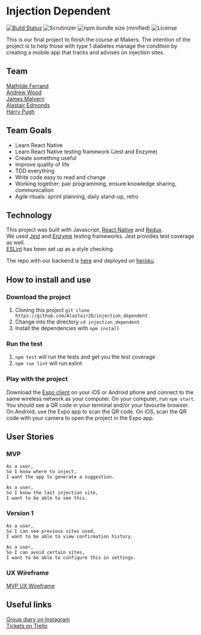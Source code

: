 # Injection Dependent

 [![Build Status](https://travis-ci.org/Alastair2D/injection_dependent.svg?branch=master)](https://travis-ci.org/Alastair2D/injection_dependent.svg?branch=master)    ![Scrutinizer](https://img.shields.io/scrutinizer/g/filp/whoops.svg)    ![npm bundle size (minified)](https://img.shields.io/bundlephobia/min/react.svg)  ![License](https://img.shields.io/github/license/mashape/apistatus.svg)

This is our final project to finish the course at Makers. The intention of the project is to help those with type 1 diabetes manage the condition by creating a mobile app that tracks and advises on injection sites.

## Team

[Mathilde Ferrand](https://github.com/ChocolatineMathou)   
[Andrew Wood](https://github.com/andrewwood2)   
[James Malvern](https://github.com/jdm79)   
[Alastair Edmonds](https://github.com/Alastair2D)   
[Harry Pugh](https://github.com/hjpugh)

## Team Goals

* Learn React Native
* Learn React Native testing framework (Jest and Enzyme)
* Create something useful
* Improve quality of life
* TDD everything
* Write code easy to read and change
* Working together: pair programming, ensure knowledge sharing, communication
* Agile rituals: sprint planning, daily stand-up, retro

## Technology

This project was built with Javascript, [React Native](https://facebook.github.io/react-native/) and [Redux](https://redux.js.org/introduction).   
We used [Jest](https://jestjs.io/) and [Enzyme](https://github.com/airbnb/enzyme) testing frameworks. Jest provides test coverage as well.   
[ESLint](https://github.com/Intellicode/eslint-plugin-react-native) has been set up as a style checking.   

The repo with our backend is [here](https://github.com/andrewwood2/inj_dep_api) and deployed on [heroku](https://guarded-caverns-16437.herokuapp.com/).

## How to install and use

### Download the project

1. Cloning this project `git clone https://github.com/Alastair2D/injection_dependent`
2. Change into the directory `cd injection_dependent`
3. Install the dependencies with `npm install`

### Run the test

1. `npm test` will run the tests and get you the test coverage
2. `npm run lint` will run eslint

### Play with the project

Download the [Expo client](https://expo.io/) on your iOS or Android phone and connect to the same wireless network as your computer. On your computer, run `npm start`. You should see a QR code in your terminal and/or your favourite browser. On Android, use the Expo app to scan the QR code. On iOS, scan the QR code with your camera to open the project in the Expo app.


## User Stories

### MVP

```
As a user,
So I know where to inject,
I want the app to generate a suggestion.

As a user,
So I know the last injection site,
I want to be able to see this.
```
### Version 1

```
As a user,
So I can see previous sites used,
I want to be able to view confirmation history.

As a user,
So I can avoid certain sites,
I want to be able to configure this in settings.
```

### UX Wireframe

[MVP UX Wireframe](https://github.com/Alastair2D/injection_dependent/blob/master/images/MVP_D1.png)

## Useful links

[Group diary on Instagram](https://www.instagram.com/injection.dependent/?hl=en)   
[Tickets on Trello](https://trello.com/injectiondependent)
